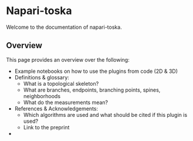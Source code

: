 # Napari-toska

Welcome to the documentation of napari-toska.

## Overview

This page provides an overview over the following:

- Example notebooks on how to use the plugins from code (2D & 3D)
- Definitions & glossary:
  - What is a topological skeleton?
  - What are branches, endpoints, branching points, spines, neighborhoods
  - What do the measurements mean?
- References & Acknowledgements: 
  - Which algorithms are used and what should be cited if this plugin is used?
  - Link to the preprint
- 